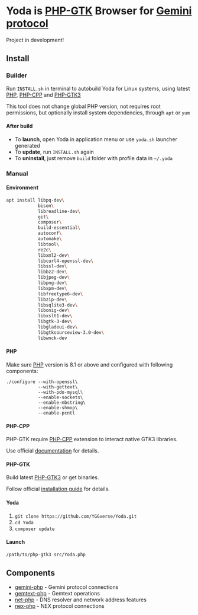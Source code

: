 # Yoda is [PHP-GTK](https://github.com/scorninpc/php-gtk3) Browser for [Gemini protocol](https://geminiprotocol.net)

Project in development!

## Install

### Builder

Run `INSTALL.sh` in terminal to autobuild Yoda for Linux systems, using latest [PHP](https://github.com/php/php-src), [PHP-CPP](https://github.com/fast-debug/PHP-CPP) and [PHP-GTK3](https://github.com/scorninpc/php-gtk3)

This tool does not change global PHP version, not requires root permissions, but optionally install system dependencies, through `apt` or `yum`

#### After build

* To **launch**, open Yoda in application menu or use `yoda.sh` launcher generated
* To **update**, run `INSTALL.sh` again
* To **uninstall**, just remove `build` folder with profile data in `~/.yoda`

### Manual

#### Environment

``` bash
apt install libpq-dev\
            bison\
            libreadline-dev\
            git\
            composer\
            build-essential\
            autoconf\
            automake\
            libtool\
            re2c\
            libxml2-dev\
            libcurl4-openssl-dev\
            libssl-dev\
            libbz2-dev\
            libjpeg-dev\
            libpng-dev\
            libxpm-dev\
            libfreetype6-dev\
            libzip-dev\
            libsqlite3-dev\
            libonig-dev\
            libxslt1-dev\
            libgtk-3-dev\
            libgladeui-dev\
            libgtksourceview-3.0-dev\
            libwnck-dev
```

#### PHP

Make sure [PHP](https://github.com/php/php-src) version is 8.1 or above and configured with following components:

```
./configure --with-openssl\
            --with-gettext\
            --with-pdo-mysql\
            --enable-sockets\
            --enable-mbstring\
            --enable-shmop\
            --enable-pcntl
```

#### PHP-CPP

PHP-GTK require [PHP-CPP](https://github.com/fast-debug/PHP-CPP) extension to interact native GTK3 libraries.

Use official [documentation](https://www.php-cpp.com/documentation/install) for details.

#### PHP-GTK

Build latest [PHP-GTK3](https://github.com/scorninpc/php-gtk3) or get binaries.

Follow official [installation guide](https://github.com/scorninpc/php-gtk3#acknowledgements) for details.

#### Yoda

1. `git clone https://github.com/YGGverse/Yoda.git`
2. `cd Yoda`
3. `composer update`

#### Launch

``` bash
/path/to/php-gtk3 src/Yoda.php
```

## Components

* [gemini-php](https://github.com/YGGverse/gemini-php) - Gemini protocol connections
* [gemtext-php](https://github.com/YGGverse/gemtext-php) - Gemtext operations
* [net-php](https://github.com/YGGverse/net-php) - DNS resolver and network address features
* [nex-php](https://github.com/YGGverse/nex-php) - NEX protocol connections